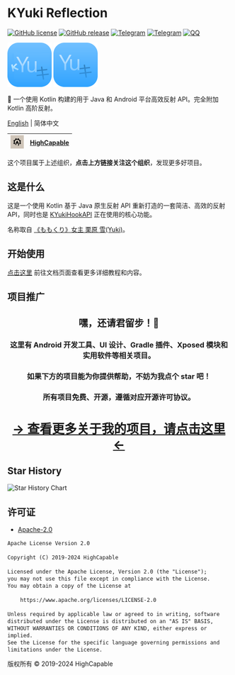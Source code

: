 # KYuki Reflection

[![GitHub license](https://img.shields.io/github/license/DreamMoonCai/KYukiReflection?color=blue)](https://github.com/DreamMoonCai/KYukiReflection/blob/master/LICENSE)
[![GitHub release](https://img.shields.io/github/v/release/DreamMoonCai/KYukiReflection?display_name=release&logo=github&color=green)](https://github.com/DreamMoonCai/KYukiReflection/releases)
[![Telegram](https://img.shields.io/badge/discussion-Telegram-blue.svg?logo=telegram)](https://t.me/KYukiReflection)
[![Telegram](https://img.shields.io/badge/discussion%20dev-Telegram-blue.svg?logo=telegram)](https://t.me/HighCapable_Dev)
[![QQ](https://img.shields.io/badge/discussion%20dev-QQ-blue.svg?logo=tencent-qq&logoColor=red)](https://qm.qq.com/cgi-bin/qm/qr?k=Pnsc5RY6N2mBKFjOLPiYldbAbprAU3V7&jump_from=webapi&authKey=X5EsOVzLXt1dRunge8ryTxDRrh9/IiW1Pua75eDLh9RE3KXE+bwXIYF5cWri/9lf)

<img src="img-src/icon.png" width = "100" height = "100" alt="LOGO"/>

<img src="img-src/YukiReflection-icon.png" width = "100" height = "100" alt="LOGO"/>

🌴️ 一个使用 Kotlin 构建的用于 Java 和 Android 平台高效反射 API。完全附加 Kotlin 高阶反射。

[English](README.md) | 简体中文

| <img src="https://github.com/HighCapable/.github/blob/main/img-src/logo.jpg?raw=true" width = "30" height = "30" alt="LOGO"/> | [HighCapable](https://github.com/HighCapable) |
|-------------------------------------------------------------------------------------------------------------------------------|-----------------------------------------------|

这个项目属于上述组织，**点击上方链接关注这个组织**，发现更多好项目。

## 这是什么

这是一个使用 Kotlin 基于 Java 原生反射 API 重新打造的一套简洁、高效的反射 API，同时也是 [KYukiHookAPI](https://github.com/DreamMoonCai/KYukiHookAPI)
正在使用的核心功能。

名称取自 [《ももくり》女主 栗原 雪(Yuki)](https://www.bilibili.com/bangumi/play/ss5016)。

## 开始使用

[点击这里](https://dreammooncai.github.io/KYukiReflection/zh-cn/) 前往文档页面查看更多详细教程和内容。

## 项目推广

<!--suppress HtmlDeprecatedAttribute -->
<div align="center">
    <h2>嘿，还请君留步！👋</h2>
    <h3>这里有 Android 开发工具、UI 设计、Gradle 插件、Xposed 模块和实用软件等相关项目。</h3>
    <h3>如果下方的项目能为你提供帮助，不妨为我点个 star 吧！</h3>
    <h3>所有项目免费、开源，遵循对应开源许可协议。</h3>
    <h1><a href="https://github.com/fankes/fankes/blob/main/project-promote/README-zh-CN.md">→ 查看更多关于我的项目，请点击这里 ←</a></h1>
</div>

## Star History

![Star History Chart](https://api.star-history.com/svg?repos=DreamMoonCai/KYukiReflection&type=Date)

## 许可证

- [Apache-2.0](https://www.apache.org/licenses/LICENSE-2.0)

```
Apache License Version 2.0

Copyright (C) 2019-2024 HighCapable

Licensed under the Apache License, Version 2.0 (the "License");
you may not use this file except in compliance with the License.
You may obtain a copy of the License at

    https://www.apache.org/licenses/LICENSE-2.0

Unless required by applicable law or agreed to in writing, software
distributed under the License is distributed on an "AS IS" BASIS,
WITHOUT WARRANTIES OR CONDITIONS OF ANY KIND, either express or implied.
See the License for the specific language governing permissions and
limitations under the License.
```

版权所有 © 2019-2024 HighCapable
